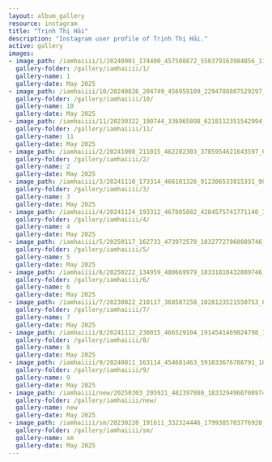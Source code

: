 ```yaml
---
layout: album_gallery
resource: instagram
title: "Trịnh Thị Hải"
description: "Instagram user profile of Trịnh Thị Hải."
active: gallery
images: 
- image_path: /iamhaiiii/1/20240901_174400_457508872_550379163984856_1159785860749409901_n.jpg
  gallery-folder: /gallery/iamhaiiii/1/
  gallery-name: 1
  gallery-date: May 2025
- image_path: /iamhaiiii/10/20240826_204749_456959109_2294780807529297_3633827562638912247_n.jpg
  gallery-folder: /gallery/iamhaiiii/10/
  gallery-name: 10
  gallery-date: May 2025
- image_path: /iamhaiiii/11/20230322_190744_336965898_6218112351542994_5019817895743794349_n.jpg
  gallery-folder: /gallery/iamhaiiii/11/
  gallery-name: 11
  gallery-date: May 2025
- image_path: /iamhaiiii/2/20241008_211015_462282303_3785954621643597_6833368935456492624_n.jpg
  gallery-folder: /gallery/iamhaiiii/2/
  gallery-name: 2
  gallery-date: May 2025
- image_path: /iamhaiiii/3/20241110_173314_466101326_912386533815331_9065845396361709707_n.jpg
  gallery-folder: /gallery/iamhaiiii/3/
  gallery-name: 3
  gallery-date: May 2025
- image_path: /iamhaiiii/4/20241124_193312_467805882_4284575741771140_3426856188569719201_n.jpg
  gallery-folder: /gallery/iamhaiiii/4/
  gallery-name: 4
  gallery-date: May 2025
- image_path: /iamhaiiii/5/20250117_162733_473972578_18327727960089746_7253789422900205710_n.jpg
  gallery-folder: /gallery/iamhaiiii/5/
  gallery-name: 5
  gallery-date: May 2025
- image_path: /iamhaiiii/6/20250222_134959_480669979_18331810432089746_4145389796262826726_n.jpg
  gallery-folder: /gallery/iamhaiiii/6/
  gallery-name: 6
  gallery-date: May 2025
- image_path: /iamhaiiii/7/20230822_210117_368587258_1028123521550753_6996965140366431382_n.jpg
  gallery-folder: /gallery/iamhaiiii/7/
  gallery-name: 7
  gallery-date: May 2025
- image_path: /iamhaiiii/8/20241112_230015_466529104_1914541469024798_1985761627331549259_n.jpg
  gallery-folder: /gallery/iamhaiiii/8/
  gallery-name: 8
  gallery-date: May 2025
- image_path: /iamhaiiii/9/20240811_163114_454681463_591033676788791_1078502200215441798_n.jpg
  gallery-folder: /gallery/iamhaiiii/9/
  gallery-name: 9
  gallery-date: May 2025
- image_path: /iamhaiiii/new/20250303_205921_482397880_18332949607089746_4114395092097092000_n.jpg
  gallery-folder: /gallery/iamhaiiii/new/
  gallery-name: new
  gallery-date: May 2025
- image_path: /iamhaiiii/sm/20230220_191611_332324446_1799385703776920_4637706278033854365_n.jpg
  gallery-folder: /gallery/iamhaiiii/sm/
  gallery-name: sm
  gallery-date: May 2025
---
```

